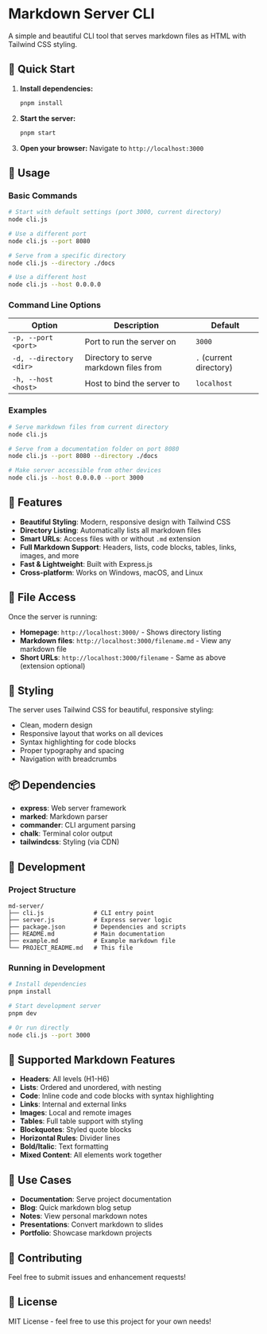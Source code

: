 # Markdown Server CLI

A simple and beautiful CLI tool that serves markdown files as HTML with Tailwind CSS styling.

## 🚀 Quick Start

1. **Install dependencies:**
   ```bash
   pnpm install
   ```

2. **Start the server:**
   ```bash
   pnpm start
   ```

3. **Open your browser:**
   Navigate to `http://localhost:3000`

## 📖 Usage

### Basic Commands

```bash
# Start with default settings (port 3000, current directory)
node cli.js

# Use a different port
node cli.js --port 8080

# Serve from a specific directory
node cli.js --directory ./docs

# Use a different host
node cli.js --host 0.0.0.0
```

### Command Line Options

| Option | Description | Default |
|--------|-------------|---------|
| `-p, --port <port>` | Port to run the server on | `3000` |
| `-d, --directory <dir>` | Directory to serve markdown files from | `.` (current directory) |
| `-h, --host <host>` | Host to bind the server to | `localhost` |

### Examples

```bash
# Serve markdown files from current directory
node cli.js

# Serve from a documentation folder on port 8080
node cli.js --port 8080 --directory ./docs

# Make server accessible from other devices
node cli.js --host 0.0.0.0 --port 3000
```

## 🌟 Features

- **Beautiful Styling**: Modern, responsive design with Tailwind CSS
- **Directory Listing**: Automatically lists all markdown files
- **Smart URLs**: Access files with or without `.md` extension
- **Full Markdown Support**: Headers, lists, code blocks, tables, links, images, and more
- **Fast & Lightweight**: Built with Express.js
- **Cross-platform**: Works on Windows, macOS, and Linux

## 📁 File Access

Once the server is running:

- **Homepage**: `http://localhost:3000/` - Shows directory listing
- **Markdown files**: `http://localhost:3000/filename.md` - View any markdown file
- **Short URLs**: `http://localhost:3000/filename` - Same as above (extension optional)

## 🎨 Styling

The server uses Tailwind CSS for beautiful, responsive styling:

- Clean, modern design
- Responsive layout that works on all devices
- Syntax highlighting for code blocks
- Proper typography and spacing
- Navigation with breadcrumbs

## 📦 Dependencies

- **express**: Web server framework
- **marked**: Markdown parser
- **commander**: CLI argument parsing
- **chalk**: Terminal color output
- **tailwindcss**: Styling (via CDN)

## 🔧 Development

### Project Structure

```
md-server/
├── cli.js              # CLI entry point
├── server.js           # Express server logic
├── package.json        # Dependencies and scripts
├── README.md           # Main documentation
├── example.md          # Example markdown file
└── PROJECT_README.md   # This file
```

### Running in Development

```bash
# Install dependencies
pnpm install

# Start development server
pnpm dev

# Or run directly
node cli.js --port 3000
```

## 📝 Supported Markdown Features

- **Headers**: All levels (H1-H6)
- **Lists**: Ordered and unordered, with nesting
- **Code**: Inline code and code blocks with syntax highlighting
- **Links**: Internal and external links
- **Images**: Local and remote images
- **Tables**: Full table support with styling
- **Blockquotes**: Styled quote blocks
- **Horizontal Rules**: Divider lines
- **Bold/Italic**: Text formatting
- **Mixed Content**: All elements work together

## 🎯 Use Cases

- **Documentation**: Serve project documentation
- **Blog**: Quick markdown blog setup
- **Notes**: View personal markdown notes
- **Presentations**: Convert markdown to slides
- **Portfolio**: Showcase markdown projects

## 🤝 Contributing

Feel free to submit issues and enhancement requests!

## 📄 License

MIT License - feel free to use this project for your own needs! 